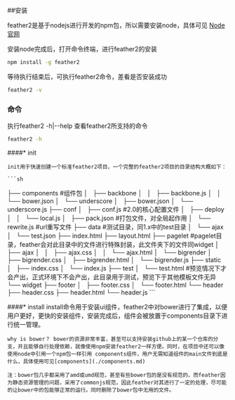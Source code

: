 ##安装

feather2是基于nodejs进行开发的npm包，所以需要安装node，具体可见 [Node官网](https://nodejs.org)

安装node完成后，打开命令终端，进行feather2的安装

```sh
npm install -g feather2
```

等待执行结束后，可执行feather2命令，差看是否安装成功

```sh
feather2 -v
```

### 命令

执行feather2 -h|--help 查看feather2所支持的命令

```sh
feather2 -h
```

####* init
    
    init用于快速创建一个标准feather2项目，一个完整的feather2项目的目录结构大概如下：

    ```sh
├── components      #组件包
│   ├── backbone
│   │   ├── backbone.js
│   │   └── bower.json
│   └── underscore
│       ├── bower.json
│       └── underscore.js
├── conf
│   ├── conf.js     #2.0的核心配置文件
│   ├── deploy
│   │   └── local.js
│   ├── pack.json   #打包文件，对全局起作用
│   └── rewrite.js  #url重写文件
├── data            #测试目录，同1.x中的test目录
│   └── ajax
│       └── test.json
├── index.html
├── layout.html
├── pagelet         #pagelet目录，feather会对此目录中的文件进行特殊封装，此文件夹下的文件同widget
│   ├── ajax
│   │   ├── ajax.css
│   │   └── ajax.html
│   └── bigrender
│       ├── bigrender.css
│       ├── bigrender.html
│       └── bigrender.js
├── static
│   ├── index.css
│   └── index.js
├── test
│   └── test.html   #预览情况下才会产出，正式环境下不会产出，此目录用于测试，预览下于其他模板文件无异
└── widget
    ├── footer
    │   ├── footer.css
    │   └── footer.html
    └── header
        ├── header.css
        ├── header.html
        └── header.js
    ```

####* install 
    install命令用于安装ui组件，feather2中对bower进行了集成，以便用户更好，更快的安装组件，安装完成后，组件会被放置于components目录下进行统一管理。

    why is bower？ bower的资源非常丰富，甚至可以支持安装github上的某一个仓库的分支，并且能够自行处理依赖，就像使用npm安装feather2一样方便。同时，在项目中还可以像使用node中引用一个npm包一样引用 components组件，用户无需知道组件的main文件到底是什么，具体使用可见[components](./components.md)

    注：bower包几乎都采用了amd或umd规范，甚至有些bower包的是没有规范的，而feather因为静态资源管理的问题，采用了commonjs规范，因此feather对其进行了一定的处理，尽可能的让bower中的包能够正常的运行。同时删除了bower包中无用的文件。